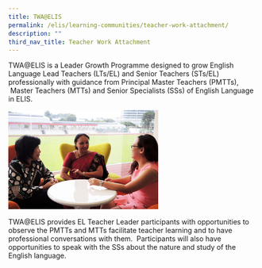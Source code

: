 ```yaml
---
title: TWA@ELIS
permalink: /elis/learning-communities/teacher-work-attachment/
description: ""
third_nav_title: Teacher Work Attachment
---
```

TWA@ELIS is a Leader Growth Programme designed to grow English Language Lead Teachers (LTs/EL) and Senior Teachers (STs/EL) professionally with guidance from Principal Master Teachers (PMTTs), &nbsp;Master Teachers (MTTs) and Senior Specialists (SSs) of English Language in ELIS.

<img src="/images/twa_s.jpg" style="width:60%">

TWA@ELIS provides EL Teacher Leader participants with opportunities to observe the PMTTs and MTTs facilitate teacher learning and to have professional conversations with them.&nbsp; Participants will also have opportunities to speak with the SSs about the nature and study of the English language.